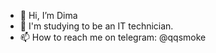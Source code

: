 - 👋 Hi, I’m Dima
- 🌱 I'm studying to be an IT technician.
- 📫 How to reach me on telegram: @qqsmoke
<!-- - 👀 I’m interested in ... -->

